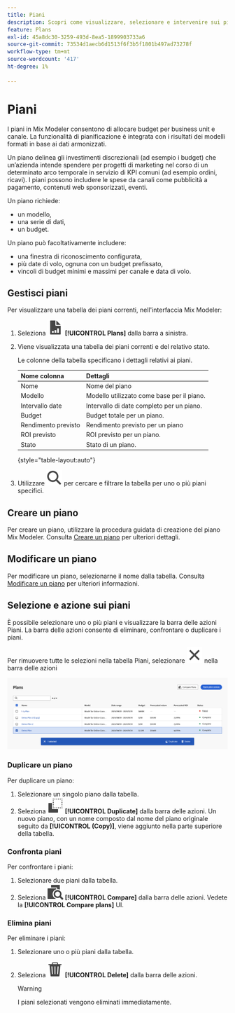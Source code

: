 ```yaml
---
title: Piani
description: Scopri come visualizzare, selezionare e intervenire sui piani in Mix Modeler.
feature: Plans
exl-id: 45a8dc30-3259-493d-8ea5-1899903733a6
source-git-commit: 73534d1aecb6d1513f6f3b5f1801b497ad73278f
workflow-type: tm+mt
source-wordcount: '417'
ht-degree: 1%

---
```


# Piani

I piani in Mix Modeler consentono di allocare budget per business unit e canale. La funzionalità di pianificazione è integrata con i risultati dei modelli formati in base ai dati armonizzati.

Un piano delinea gli investimenti discrezionali (ad esempio i budget) che un’azienda intende spendere per progetti di marketing nel corso di un determinato arco temporale in servizio di KPI comuni (ad esempio ordini, ricavi). I piani possono includere le spese da canali come pubblicità a pagamento, contenuti web sponsorizzati, eventi.

Un piano richiede:

- un modello,
- una serie di dati,
- un budget.

Un piano può facoltativamente includere:

- una finestra di riconoscimento configurata,
- più date di volo, ognuna con un budget prefissato,
- vincoli di budget minimi e massimi per canale e data di volo.


## Gestisci piani

Per visualizzare una tabella dei piani correnti, nell&#39;interfaccia Mix Modeler:

1. Seleziona ![](../assets/icons/FileChart.svg) **[!UICONTROL Plans]** dalla barra a sinistra.

1. Viene visualizzata una tabella dei piani correnti e del relativo stato.

   Le colonne della tabella specificano i dettagli relativi ai piani.

   | Nome colonna | Dettagli |
   |---|---|
   | Nome | Nome del piano |
   | Modello | Modello utilizzato come base per il piano. |
   | Intervallo date | Intervallo di date completo per un piano. |
   | Budget | Budget totale per un piano. |
   | Rendimento previsto | Rendimento previsto per un piano |
   | ROI previsto | ROI previsto per un piano. |
   | Stato | Stato di un piano. |

   {style="table-layout:auto"}

1. Utilizzare ![Ricerca](../assets/icons/Search.svg) per cercare e filtrare la tabella per uno o più piani specifici.

## Creare un piano

Per creare un piano, utilizzare la procedura guidata di creazione del piano Mix Modeler. Consulta [Creare un piano](create.md) per ulteriori dettagli.


## Modificare un piano

Per modificare un piano, selezionarne il nome dalla tabella. Consulta [Modificare un piano](edit.md) per ulteriori informazioni.


## Selezione e azione sui piani

È possibile selezionare uno o più piani e visualizzare la barra delle azioni Piani. La barra delle azioni consente di eliminare, confrontare o duplicare i piani.

Per rimuovere tutte le selezioni nella tabella Piani, selezionare ![Chiudi](../assets/icons/Close.svg) nella barra delle azioni

![Barra delle azioni Piani](../assets/plans-action-bar.png)

### Duplicare un piano

Per duplicare un piano:

1. Selezionare un singolo piano dalla tabella.
1. Seleziona ![Copia](../assets/icons/Copy.svg) **[!UICONTROL Duplicate]** dalla barra delle azioni. Un nuovo piano, con un nome composto dal nome del piano originale seguito da **[!UICONTROL (Copy)]**, viene aggiunto nella parte superiore della tabella.

### Confronta piani

Per confrontare i piani:

1. Selezionare due piani dalla tabella.
1. Seleziona ![Confronta](../assets/icons/Compare.svg) **[!UICONTROL Compare]** dalla barra delle azioni. Vedete la **[!UICONTROL Compare plans]** UI.


### Elimina piani

Per eliminare i piani:

1. Selezionare uno o più piani dalla tabella.
1. Seleziona ![Elimina](../assets/icons/Delete.svg) **[!UICONTROL Delete]** dalla barra delle azioni.

   >[!WARNING]
   >
   >   I piani selezionati vengono eliminati immediatamente.
